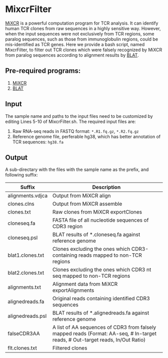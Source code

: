 # MixcrFilter
[MiXCR](https://github.com/milaboratory/mixcr) is a powerful computation program for TCR analysis. It can identify human TCR clones from raw sequences in a highly sensitive way. However, when the input sequences were not exclusively from TCR regions, some paralog sequences, such as those from immunoglobulin regions, could be mis-identified as TCR genes. Here we provide a bash script, named MixcrFilter, to filter out TCR clones which were falsely recognized by MiXCR from paralog sequences according to alignment results by [BLAT](http://genome.ucsc.edu/goldenPath/help/blatSpec.html#blatUsage). 

## Pre-required programs:
1. [MiXCR](https://github.com/milaboratory/mixcr)
2. [BLAT](http://genome.ucsc.edu/goldenPath/help/blatSpec.html#blatUsage)

## Input
The sample name and paths to the input files need to be customized by editing Lines 5-10 of MixcrFilter.sh. The required input files are:

1. Raw RNA-seq reads in FASTQ format: `*.R1.fq.gz`, `*.R2.fq.gz`
2. Reference genome file, perferable hg38, which has better annotation of TCR sequences: `hg38.fa`

## Output
A sub-directary with the files with the sample name as the prefix, and following suffix:

| Suffix            | Description             |
| ----------------- | ----------------------- |
| alignments.vdjca  | Output from MiXCR align |
| clones.clns       | Output from MiXCR assemble |
| clones.txt        | Raw clones from MiXCR exportClones |
| cloneseq.fa       | FASTA file of all nucleotide sequences of CDR3 region |
| cloneseq.psl      | BLAT results of \*.cloneseq.fa against reference genome |
| blat1.clones.txt  | Clones excluding the ones which CDR3-containing reads mapped to non-TCR regions |
| blat2.clones.txt  | Clones excluding the ones which CDR3 nt seq mapped to non-TCR regions |
| alignments.txt    | Alignment data from MiXCR exportAlignments |
| alignedreads.fa   | Original reads containing identified CDR3 sequences | 
| alignedreads.psl  | BLAT results of \*.alignedreads.fa against reference genome |
| falseCDR3AA       | A list of AA sequences of CDR3 from falsely mapped reads (Format: AA-seq, \# In-target reads, \# Out-target reads, In/Out Ratio) |
| flt.clones.txt    | Filtered clones |





